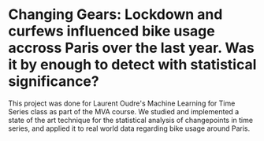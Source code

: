 # Changing Gears: Lockdown and curfews influenced bike usage accross Paris over the last year. Was it by enough to detect with statistical significance?

This project was done for Laurent Oudre's Machine Learning for Time Series class as part of the MVA course. We studied and implemented a state of the art technique for the statistical analysis of changepoints in time series, and applied it to real world data regarding bike usage around Paris.